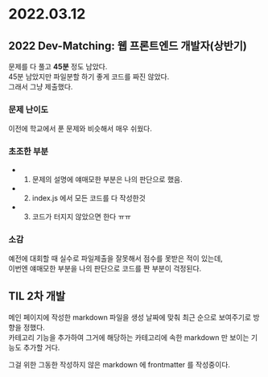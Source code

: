 # 2022.03.12

## 2022 Dev-Matching: 웹 프론트엔드 개발자(상반기)
문제를 다 풀고 **45분** 정도 남았다.      
45분 남았지만 파일분할 하기 좋게 코드를 짜진 않았다.       
그래서 그냥 제출했다.  

### 문제 난이도 
이전에 학교에서 푼 문제와 비슷해서 매우 쉬웠다. 

### 초조한 부분
- 1. 문제의 설명에 얘매모한 부분은 나의 판단으로 했음.
- 2. index.js 에서 모든 코드를 다 작성한것
- 3. 코드가 터지지 않았으면 한다 ㅠㅠ

### 소감 
예전에 대회할 때 실수로 파일제출을 잘못해서 점수를 못받은 적이 있는데,        
이번엔 얘매모한 부분을 나의 판단으로 코드를 짠 부분이 걱정된다.   

## TIL 2차 개발 
메인 페이지에 작성한 markdown 파일을 생성 날짜에 맞춰 최근 순으로 보여주기로 방향을 정했다.            
카테고리 기능을 추가하여 그거에 해당하는 카테고리에 속한 markdown 만 보이는 기능도 추가할 거다.


그걸 위한 그동한 작성하지 않은 markdown 에 frontmatter 를 작성중이다.


